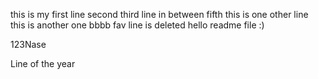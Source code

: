 this is my first line
second
third
line in between
fifth
this is one other line
this is another one
bbbb
fav line is deleted
hello readme file :)

123Nase







Line of the year

